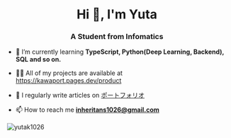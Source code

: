 <h1 align="center">Hi 👋, I'm Yuta</h1>
<h3 align="center">A Student from Infomatics</h3>

- 🌱 I’m currently learning **TypeScript, Python(Deep Learning, Backend), SQL and so on.**

- 👨‍💻 All of my projects are available at https://kawaport.pages.dev/product

- 📝 I regularly write articles on [ポートフォリオ](https://kawaport.pages.dev)

- 📫 How to reach me **inheritans1026@gmail.com**

<p>&nbsp;<img align="center" src="https://github-readme-stats.vercel.app/api?username=yutak1026&show_icons=true&locale=en" alt="yutak1026" /></p>
